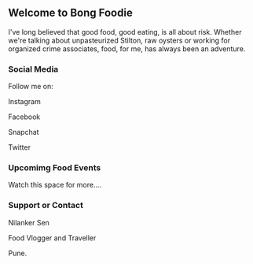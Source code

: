 ## Welcome to Bong Foodie

I've long believed that good food, good eating, is all about risk. Whether we're talking about unpasteurized Stilton, raw oysters or working for organized crime associates, food, for me, has always been an adventure.   


### Social Media

Follow me on:

Instagram

Facebook

Snapchat

Twitter



### Upcomimg Food Events

Watch this space for more....

### Support or Contact

Nilanker Sen

Food Vlogger and Traveller

Pune.
